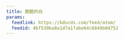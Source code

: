 ```yaml
---
title: 酷酷的白
params:
  feedlink: https://bducds.com/feed/atom/
  feedid: 4bf530ba8a1d7a1fabe64c6849b0d752
---
```

